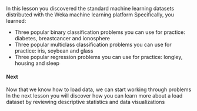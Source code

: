 In this lesson you discovered the standard machine learning datasets distributed with the Weka
machine learning platform Specifically, you learned:
- Three popular binary classification problems you can use for practice: diabetes, breastcancer and ionosphere
- Three popular multiclass classification problems you can use for practice: iris, soybean
and glass
- Three popular regression problems you can use for practice: longley, housing and sleep

#### Next
Now that we know how to load data, we can start working through problems In the next lesson
you will discover how you can learn more about a load dataset by reviewing descriptive statistics
and data visualizations